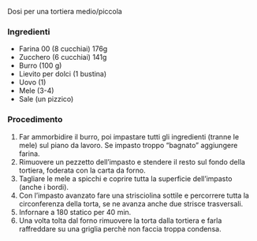 Dosi per una tortiera medio/piccola
### Ingredienti
- Farina 00 (8 cucchiai) 176g
- Zucchero (6 cucchiai) 141g
- Burro (100 g)
- Lievito per dolci (1 bustina)
- Uovo (1)
- Mele (3-4)
- Sale (un pizzico)

### Procedimento
1. Far ammorbidire il burro, poi impastare tutti gli ingredienti (tranne le mele) sul piano da lavoro. Se impasto troppo “bagnato” aggiungere farina.
2. Rimuovere un pezzetto dell’impasto e stendere il resto sul fondo della tortiera, foderata con la carta da forno.
3. Tagliare le mele a spicchi e coprire tutta la superficie dell’impasto (anche i bordi).
4. Con l’impasto avanzato fare una strisciolina sottile e percorrere tutta la circonferenza della torta, se ne avanza anche due strisce trasversali.
5. Infornare a 180 statico per 40 min.
6. Una volta tolta dal forno rimuovere la torta dalla tortiera e farla raffreddare su una griglia perchè non faccia troppa condensa.